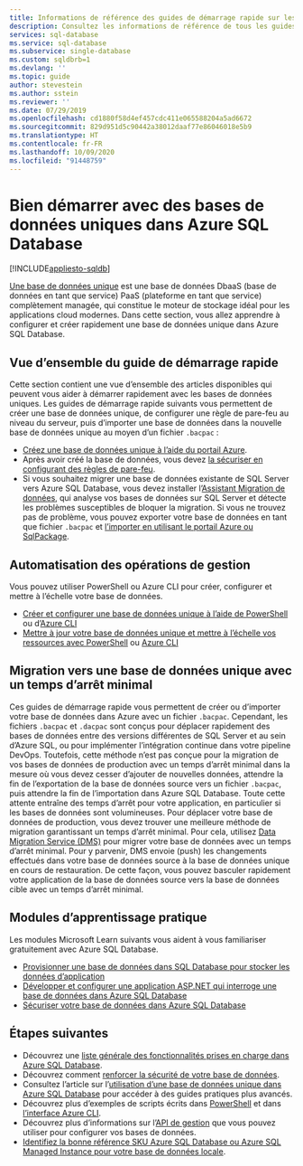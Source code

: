 ```yaml
---
title: Informations de référence des guides de démarrage rapide sur les bases de données uniques
description: Consultez les informations de référence de tous les guides de démarrage rapide qui vous aident à démarrer vite et bien avec les bases de données uniques dans Azure SQL Database.
services: sql-database
ms.service: sql-database
ms.subservice: single-database
ms.custom: sqldbrb=1
ms.devlang: ''
ms.topic: guide
author: stevestein
ms.author: sstein
ms.reviewer: ''
ms.date: 07/29/2019
ms.openlocfilehash: cd1880f58d4ef457cdc411e065588204a5ad6672
ms.sourcegitcommit: 829d951d5c90442a38012daaf77e86046018e5b9
ms.translationtype: HT
ms.contentlocale: fr-FR
ms.lasthandoff: 10/09/2020
ms.locfileid: "91448759"
---
```

# <a name="getting-started-with-single-databases-in-azure-sql-database"></a>Bien démarrer avec des bases de données uniques dans Azure SQL Database
[!INCLUDE[appliesto-sqldb](../includes/appliesto-sqldb.md)]

[Une base de données unique](../index.yml) est une base de données DbaaS (base de données en tant que service) PaaS (plateforme en tant que service) complètement managée, qui constitue le moteur de stockage idéal pour les applications cloud modernes. Dans cette section, vous allez apprendre à configurer et créer rapidement une base de données unique dans Azure SQL Database.

## <a name="quickstart-overview"></a>Vue d’ensemble du guide de démarrage rapide

Cette section contient une vue d’ensemble des articles disponibles qui peuvent vous aider à démarrer rapidement avec les bases de données uniques. Les guides de démarrage rapide suivants vous permettent de créer une base de données unique, de configurer une règle de pare-feu au niveau du serveur, puis d’importer une base de données dans la nouvelle base de données unique au moyen d’un fichier `.bacpac` :

- [Créez une base de données unique à l’aide du portail Azure](single-database-create-quickstart.md).
- Après avoir créé la base de données, vous devez [la sécuriser en configurant des règles de pare-feu](firewall-create-server-level-portal-quickstart.md).
- Si vous souhaitez migrer une base de données existante de SQL Server vers Azure SQL Database, vous devez installer l’[Assistant Migration de données](https://www.microsoft.com/download/details.aspx?id=53595), qui analyse vos bases de données sur SQL Server et détecte les problèmes susceptibles de bloquer la migration. Si vous ne trouvez pas de problème, vous pouvez exporter votre base de données en tant que fichier `.bacpac` et [l’importer en utilisant le portail Azure ou SqlPackage](database-import.md).


## <a name="automating-management-operations"></a>Automatisation des opérations de gestion

Vous pouvez utiliser PowerShell ou Azure CLI pour créer, configurer et mettre à l’échelle votre base de données.

- [Créer et configurer une base de données unique à l’aide de PowerShell](scripts/create-and-configure-database-powershell.md) ou d’[Azure CLI](scripts/create-and-configure-database-cli.md)
- [Mettre à jour votre base de données unique et mettre à l’échelle vos ressources avec PowerShell](scripts/monitor-and-scale-database-powershell.md) ou [Azure CLI](scripts/monitor-and-scale-database-cli.md)

## <a name="migrating-to-a-single-database-with-minimal-downtime"></a>Migration vers une base de données unique avec un temps d’arrêt minimal

Ces guides de démarrage rapide vous permettent de créer ou d’importer votre base de données dans Azure avec un fichier `.bacpac`. Cependant, les fichiers `.bacpac` et `.dacpac` sont conçus pour déplacer rapidement des bases de données entre des versions différentes de SQL Server et au sein d’Azure SQL, ou pour implémenter l’intégration continue dans votre pipeline DevOps. Toutefois, cette méthode n’est pas conçue pour la migration de vos bases de données de production avec un temps d’arrêt minimal dans la mesure où vous devez cesser d’ajouter de nouvelles données, attendre la fin de l’exportation de la base de données source vers un fichier `.bacpac`, puis attendre la fin de l’importation dans Azure SQL Database. Toute cette attente entraîne des temps d’arrêt pour votre application, en particulier si les bases de données sont volumineuses. Pour déplacer votre base de données de production, vous devez trouver une meilleure méthode de migration garantissant un temps d’arrêt minimal. Pour cela, utilisez [Data Migration Service (DMS)](https://docs.microsoft.com/azure/dms/tutorial-sql-server-to-azure-sql?toc=/azure/sql-database/toc.json) pour migrer votre base de données avec un temps d’arrêt minimal. Pour y parvenir, DMS envoie (push) les changements effectués dans votre base de données source à la base de données unique en cours de restauration. De cette façon, vous pouvez basculer rapidement votre application de la base de données source vers la base de données cible avec un temps d’arrêt minimal.

## <a name="hands-on-learning-modules"></a>Modules d’apprentissage pratique

Les modules Microsoft Learn suivants vous aident à vous familiariser gratuitement avec Azure SQL Database.

- [Provisionner une base de données dans SQL Database pour stocker les données d’application](https://docs.microsoft.com/learn/modules/provision-azure-sql-db/)
- [Développer et configurer une application ASP.NET qui interroge une base de données dans Azure SQL Database](https://docs.microsoft.com/learn/modules/develop-app-that-queries-azure-sql/)
- [Sécuriser votre base de données dans Azure SQL Database](https://docs.microsoft.com/learn/modules/secure-your-azure-sql-database/)

## <a name="next-steps"></a>Étapes suivantes

- Découvrez une [liste générale des fonctionnalités prises en charge dans Azure SQL Database](features-comparison.md).
- Découvrez comment [renforcer la sécurité de votre base de données](secure-database-tutorial.md).
- Consultez l’article sur l’[utilisation d’une base de données unique dans Azure SQL Database](how-to-content-reference-guide.md) pour accéder à des guides pratiques plus avancés.
- Découvrez plus d’exemples de scripts écrits dans [PowerShell](powershell-script-content-guide.md) et dans [l’interface Azure CLI](az-cli-script-samples-content-guide.md).
- Découvrez plus d’informations sur l’[API de gestion](single-database-manage.md) que vous pouvez utiliser pour configurer vos bases de données.
- [Identifiez la bonne référence SKU Azure SQL Database ou Azure SQL Managed Instance pour votre base de données locale](/sql/dma/dma-sku-recommend-sql-db/).
